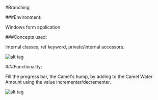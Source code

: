 #Branching

###Environment:

Windows form application

###Concepts used:

Internal classes, ref keyword, private/internal accessors.

![alt tag](https://raw.github.com/andrewjhinger/Camels/master/camelcode.JPG)

###Functionality:

Fill the progress bar, the Camel's hump, by adding to the Camel Water Amount using the value incrementer/decrementer.

![alt tag](https://raw.github.com/andrewjhinger/Camels/master/camelform.JPG)
